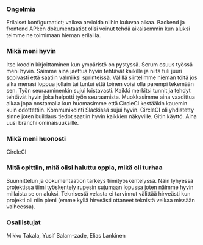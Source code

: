 ### Ongelmia

Erilaiset konfiguraatiot; vaikea arvioida niihin kuluvaa aikaa.
Backend ja frontend API:en dokumentaatiot olisi voinut tehdä aikaisemmin kun aluksi teimme ne toimimaan hieman erilailla.

### Mikä meni hyvin

Itse koodin kirjoittaminen kun ympäristö on pystyssä.
Scrum osuus työssä meni hyvin. Saimme aina jaettua hyvin tehtävät kaikille ja niitä tuli juuri sopivasti että saatiin valmiiksi sprinteissä. Välillä siirtelimme hieman töitä jos aika menasi loppua jollain tai tuntui että toinen voisi olla parempi tekemään sen. Työn seuraaminenkin sujui loistavasti. Kaikki merkitsi tunnit ja tehdyt tehtävät hyvin joka helpotti työn seuraamista. Muokkasimme aina vaadittua aikaa jopa nostamalla kun huomasimme että CircleCI kestääkin kauemin kuin odottettiin.
Kommunikointi Slackissä sujui hyvin. CircleCI oli yhdistetty sinne joten buildaus tiedot saatiin hyvin kaikkien näkyville.
Gitin käyttö. Aina uusi branchi ominaisuuksille.

### Mikä meni huonosti

CircleCI


### Mitä opittiin, mitä olisi haluttu oppia, mikä oli turhaa

Suunnittelun ja dokumentaation tärkeys tiimityöskentelyssä.
Näin lyhyessä projektissa tiimi työskentely rupesin sujumaan lopussa joten näimme hyvin millaista se on aluksi.
Teknisestä velasta ei tarvinnut välittää hirveästi kun projekti oli niin pieni (emme kyllä hirveästi ottaneet teknistä velkaa missään vaiheessa).

### Osallistujat

Mikko Takala,
Yusif Salam-zade,
Elias Lankinen
